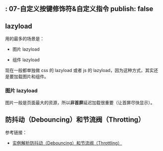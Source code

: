  : 07-自定义按键修饰符&自定义指令
publish: false
---

## lazyload

用的最多的场景是：

- 图片 lazyload

- 组件 lazyload

现在一般都单独做 css 的 lazyload 或者 js 的 lazyload，因为这种方式，其实还是要加载图片和组件。

### 图片 lazyload

图片一般是页面最大的资源，所以**非首屏**延迟加载很重要（让首屏尽快显示）。

## 防抖动（Debouncing）和节流阀（Throtting）

参考链接：

- [实例解析防抖动（Debouncing）和节流阀（Throttling）](http://www.css88.com/archives/7010)

